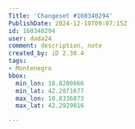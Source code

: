 ```yaml
---
Title: 'Changeset #160340294'
PublishDate: 2024-12-18T09:07:15Z
id: 160340294
user: dada24
comment: description, note
created_by: iD 2.30.4
tags:
- Montenegro
bbox:
  min_lon: 18.8200666
  min_lat: 42.2871677
  max_lon: 18.8336873
  max_lat: 42.2929016

---
```

